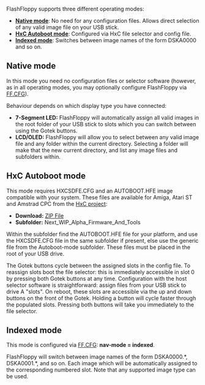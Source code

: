 FlashFloppy supports three different operating modes:
- [**Native mode**](#native-mode): No need for any configuration files.
  Allows direct selection of any valid image file on your USB stick.
- [**HxC Autoboot mode**](#hxc-autoboot-mode): Configured via HxC file
  selector and config file.
- [**Indexed mode**](#indexed-mode): Switches between image names of the
  form DSKA0000 and so on.
  
## Native mode

In this mode you need no configuration files or selector
software (however, as in all operating modes, you may optionally
configure FlashFloppy via [FF.CFG][ffcfg]).

Behaviour depends on which display type you have connected:
- **7-Segment LED:**
FlashFloppy will automatically assign all valid images in
the root folder of your USB stick to slots which you can switch
between using the Gotek buttons.
- **LCD/OLED:**
FlashFloppy will allow you to select between any valid image file and
any folder within the current directory. Selecting a folder will make
that the new current directory, and list any image files and
subfolders within.

## HxC Autoboot mode

This mode requires HXCSDFE.CFG and an AUTOBOOT.HFE image compatible
with your system. These files are available for Amiga, Atari ST
and Amstrad CPC from the [HxC project][hxc_web]:
- **Download:** [ZIP File][hxc_dl]
- **Subfolder:** Next_WIP_Alpha_Firmware_And_Tools

Within the subfolder find the AUTOBOOT.HFE file for your platform, and
use the HXCSDFE.CFG file in the same subfolder if present, else use
the generic file from the Autoboot-mode subfolder. These files must be
placed in the root of your USB drive.

The Gotek buttons cycle between the assigned slots in the config
file. To reassign slots boot the file selector: this is immediately
accessible in slot 0 by pressing both Gotek buttons at any
time. Configuration with the host selector software is
straightforward: assign files from your USB stick to drive A
"slots". On reboot, these slots are accessible via the up and down
buttons on the front of the Gotek. Holding a button will cycle faster
through the populated slots. Pressing both buttons will take you
immediately to the file selector.

## Indexed mode

This mode is configured via [FF.CFG][ffcfg]:
**nav-mode = indexed**.

FlashFloppy will switch between image names of the form
DSKA0000.\*, DSKA0001.\*, and so on. Each image which will be automatically
assigned to the corresponding numbered slot. Note that any supported
image type can be used.

[ffcfg]: Configuration#ffcfg-configuration-file
[hxc_web]: http://hxc2001.com/
[hxc_dl]: http://hxc2001.com/download/floppy_drive_emulator/HXCFEUSB_HFE_beta_firmware.zip
